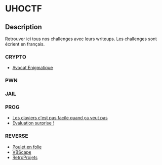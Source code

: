 # UHOCTF


## Description

Retrouver ici tous nos challenges avec leurs writeups.
Les challenges sont écrient en français.

### CRYPTO

- [Avocat Enigmatique](CRYPTO/Avocat-enigmatique/README.md)

### PWN

### JAIL

### PROG

* [Les claviers c'est pas facile quand ça veut pas](PROG/azertyu/README.md)
* [Evaluation surprise !](PROG/evaluation-surpise-!/README.md)

### REVERSE

- [Poulet en folie](REVERSE/Poulet-en-folie/README.md)
- [VBScape](REVERSE/VBScape/README.md)
- [RetroProjets](REVERSE/RetroProjets/README.md)





